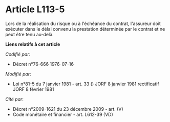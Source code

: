 # Article L113-5

Lors de la réalisation du risque ou à l'échéance du contrat, l'assureur doit exécuter dans le délai convenu la prestation
déterminée par le contrat et ne peut être tenu au-delà.

**Liens relatifs à cet article**

_Codifié par_:

  - Décret n°76-666 1976-07-16

_Modifié par_:

  - Loi n°81-5 du 7 janvier 1981 - art. 33 () JORF 8 janvier 1981 rectificatif JORF 8 février 1981

_Cité par_:

  - Décret n°2009-1621 du 23 décembre 2009 - art. (V)
  - Code monétaire et financier - art. L612-39 (VD)
